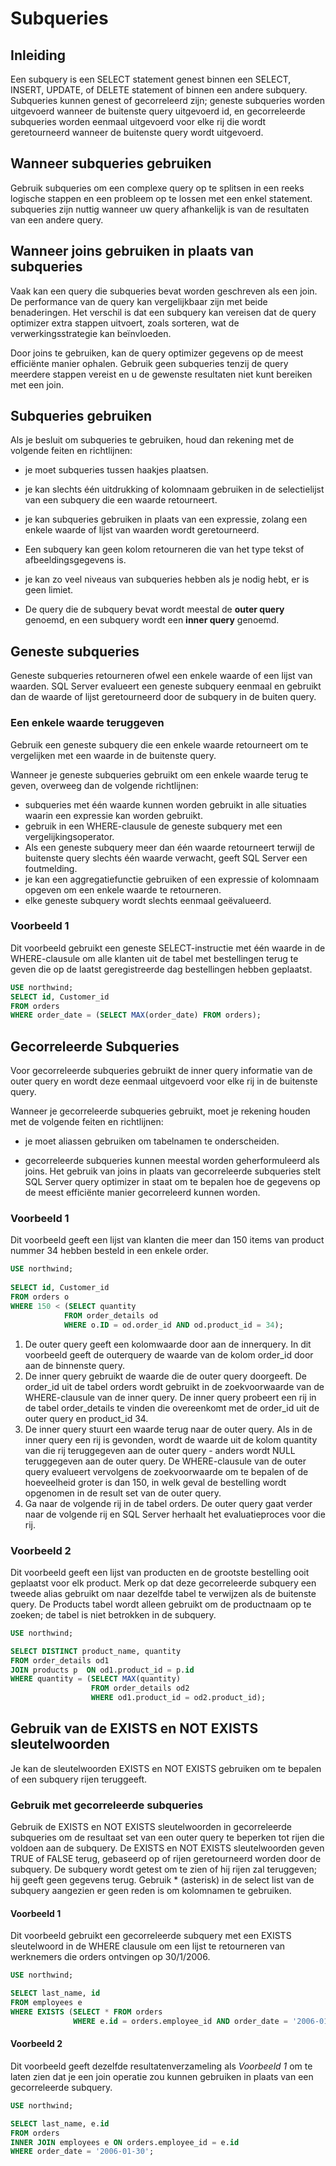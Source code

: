 # Subqueries

## Inleiding

Een subquery is een SELECT statement genest binnen een SELECT, INSERT, UPDATE, of DELETE statement of binnen een andere subquery. Subqueries kunnen genest of gecorreleerd zijn; geneste subqueries worden uitgevoerd wanneer de buitenste query uitgevoerd id, en gecorreleerde subqueries worden eenmaal uitgevoerd voor elke rij die wordt geretourneerd wanneer de buitenste query wordt uitgevoerd.

## Wanneer subqueries gebruiken

Gebruik subqueries om een complexe query op te splitsen in een reeks logische stappen en een probleem op te lossen met een enkel statement. subqueries zijn nuttig wanneer uw query afhankelijk is van de resultaten van een andere query.

## Wanneer joins gebruiken in plaats van subqueries

Vaak kan een query die subqueries bevat worden geschreven als een join. De performance van de query kan vergelijkbaar zijn met beide benaderingen. Het verschil is dat een subquery kan vereisen dat de query optimizer extra stappen uitvoert, zoals sorteren, wat de verwerkingsstrategie kan beïnvloeden.

Door joins te gebruiken, kan de query optimizer gegevens op de meest efficiënte manier ophalen. Gebruik geen subqueries tenzij de query meerdere stappen vereist en u de gewenste resultaten niet kunt bereiken met een join.

## Subqueries gebruiken

Als je besluit om subqueries te gebruiken, houd dan rekening met de volgende feiten en richtlijnen:

- je moet subqueries tussen haakjes plaatsen.

- je kan slechts één uitdrukking of kolomnaam gebruiken in de selectielijst van een subquery die een waarde retourneert.

- je kan subqueries gebruiken in plaats van een expressie, zolang een enkele waarde of lijst van waarden wordt geretourneerd.

- Een subquery kan geen kolom retourneren die van het type tekst of afbeeldingsgegevens is.

- je kan zo veel niveaus van subqueries hebben als je nodig hebt, er is geen limiet.

- De query die de subquery bevat wordt meestal de **outer query** genoemd, en een subquery wordt een **inner query** genoemd.

## Geneste subqueries

Geneste subqueries retourneren ofwel een enkele waarde of een lijst van waarden. SQL Server evalueert een geneste subquery eenmaal en gebruikt dan de waarde of lijst geretourneerd door de subquery in de buiten query.

### Een enkele waarde teruggeven

Gebruik een geneste subquery die een enkele waarde retourneert om te vergelijken met een waarde in de buitenste query.

Wanneer je geneste subqueries gebruikt om een enkele waarde terug te geven, overweeg dan de volgende richtlijnen:

- subqueries met één waarde kunnen worden gebruikt in alle situaties waarin een expressie kan worden gebruikt.
- gebruik in een WHERE-clausule de geneste subquery met een vergelijkingsoperator.
- Als een geneste subquery meer dan één waarde retourneert terwijl de buitenste query slechts één waarde verwacht, geeft SQL Server een foutmelding.
- je kan een aggregatiefunctie gebruiken of een expressie of kolomnaam opgeven om een enkele waarde te retourneren.
- elke geneste subquery wordt slechts eenmaal geëvalueerd.

### Voorbeeld 1

Dit voorbeeld gebruikt een geneste SELECT-instructie met één waarde in de WHERE-clausule om alle klanten uit de tabel met bestellingen terug te geven die op de laatst geregistreerde dag bestellingen hebben geplaatst.

```sql
USE northwind;
SELECT id, Customer_id  
FROM orders  
WHERE order_date = (SELECT MAX(order_date) FROM orders);
```

## Gecorreleerde Subqueries

Voor gecorreleerde subqueries gebruikt de inner query informatie van de outer query en wordt deze eenmaal uitgevoerd voor elke rij in de buitenste query.

Wanneer je gecorreleerde subqueries gebruikt, moet je rekening houden met de volgende feiten en richtlijnen:

- je moet aliassen gebruiken om tabelnamen te onderscheiden.

- gecorreleerde subqueries kunnen meestal worden geherformuleerd als joins. Het gebruik van joins in plaats van gecorreleerde subqueries stelt SQL Server query optimizer in staat om te bepalen hoe de gegevens op de meest efficiënte manier gecorreleerd kunnen worden.

### Voorbeeld 1

Dit voorbeeld geeft een lijst van klanten die meer dan 150 items van product nummer 34 hebben besteld in een enkele order.

```sql
USE northwind;
 
SELECT id, Customer_id 
FROM orders o  
WHERE 150 < (SELECT quantity  
			FROM order_details od
            WHERE o.ID = od.order_id AND od.product_id = 34);
```

1. De outer query geeft een kolomwaarde door aan de innerquery. In dit voorbeeld geeft de outerquery de waarde van de kolom order_id door aan de binnenste query.
2. De inner query gebruikt de waarde die de outer query doorgeeft. De order_id uit de tabel orders wordt gebruikt in de zoekvoorwaarde van de WHERE-clausule van de inner query. De inner query probeert een rij in de tabel order_details te vinden die overeenkomt met de order_id uit de outer query en product_id 34.
3. De inner query stuurt een waarde terug naar de outer query. Als in de inner query een rij is gevonden, wordt de waarde uit de kolom quantity van die rij teruggegeven aan de outer query - anders wordt NULL teruggegeven aan de outer query. De WHERE-clausule van de outer query evalueert vervolgens de zoekvoorwaarde om te bepalen of de hoeveelheid groter is dan 150, in welk geval de bestelling wordt opgenomen in de result set van de outer query.
4. Ga naar de volgende rij in de tabel orders. De outer query gaat verder naar de volgende rij en SQL Server herhaalt het evaluatieproces voor die rij.

### Voorbeeld 2

Dit voorbeeld geeft een lijst van producten en de grootste bestelling ooit geplaatst voor elk product. Merk op dat deze gecorreleerde subquery een tweede alias gebruikt om naar dezelfde tabel te verwijzen als de buitenste query. De Products tabel wordt alleen gebruikt om de productnaam op te zoeken; de tabel is niet betrokken in de subquery.

```sql
USE northwind;

SELECT DISTINCT product_name, quantity  
FROM order_details od1 
JOIN products p  ON od1.product_id = p.id  
WHERE quantity = (SELECT MAX(quantity)                 
                  FROM order_details od2                                 
                  WHERE od1.product_id = od2.product_id);
```

## Gebruik van de EXISTS en NOT EXISTS sleutelwoorden

Je kan de sleutelwoorden EXISTS en NOT EXISTS gebruiken om te bepalen of een subquery rijen teruggeeft.

### Gebruik met gecorreleerde subqueries

Gebruik de EXISTS en NOT EXISTS sleutelwoorden in gecorreleerde subqueries om de resultaat set van een outer query te beperken tot rijen die voldoen aan de subquery. De EXISTS en NOT EXISTS sleutelwoorden geven TRUE of FALSE terug, gebaseerd op of rijen geretourneerd worden door de subquery. De subquery wordt getest om te zien of hij rijen zal teruggeven; hij geeft geen gegevens terug. Gebruik * (asterisk) in de select list van de subquery aangezien er geen reden is om kolomnamen te gebruiken.

#### Voorbeeld 1

Dit voorbeeld gebruikt een gecorreleerde subquery met een EXISTS sleutelwoord in de WHERE clausule om een lijst te retourneren van werknemers die orders ontvingen op 30/1/2006.

```sql
USE northwind;

SELECT last_name, id 
FROM employees e  
WHERE EXISTS (SELECT * FROM orders     
              WHERE e.id = orders.employee_id AND order_date = '2006-01-30');
```

#### Voorbeeld 2

Dit voorbeeld geeft dezelfde resultatenverzameling als *Voorbeeld 1* om te laten zien dat je een join operatie zou kunnen gebruiken in plaats van een gecorreleerde subquery.

```sql
USE northwind;  

SELECT last_name, e.id  
FROM orders 
INNER JOIN employees e ON orders.employee_id = e.id
WHERE order_date = '2006-01-30';
```